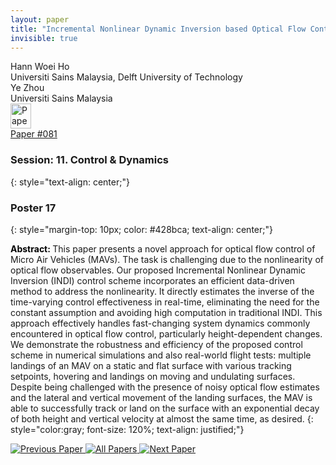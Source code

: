 ```yaml
---
layout: paper
title: "Incremental Nonlinear Dynamic Inversion based Optical Flow Control for Flying Robots: An Efficient Data-driven Approach"
invisible: true
---
```

<div class="paper-authors">
<div class="paper-author-box">
    <div class="paper-author-name">Hann Woei Ho</div>
    <div class="paper-author-uni">Universiti Sains Malaysia, Delft University of Technology</div>
</div>
<div class="paper-author-box">
    <div class="paper-author-name">Ye Zhou</div>
    <div class="paper-author-uni">Universiti Sains Malaysia</div>
</div>

</div><div class="paper-pdf">
<div> <a href="http://www.roboticsproceedings.org/rss19/p081.pdf"><img src="{{ site.baseurl }}/images/paper_link.png" alt="Paper Website" width = "33"  height = "40"/></a> </div>
<div> <a href="http://www.roboticsproceedings.org/rss19/p081.pdf">Paper&nbsp;#081</a> </div>
</div>

### Session: 11. Control & Dynamics
{: style="text-align: center;"}

### Poster 17
{: style="margin-top: 10px; color: #428bca; text-align: center;"}

<b style="color: black;">Abstract: </b>This paper presents a novel approach for optical flow control of Micro Air Vehicles (MAVs). The task is challenging due to the nonlinearity of optical flow observables. Our proposed Incremental Nonlinear Dynamic Inversion (INDI) control scheme incorporates an efficient data-driven method to address the nonlinearity. It directly estimates the inverse of the time-varying control effectiveness in real-time, eliminating the need for the constant assumption and avoiding high computation in traditional INDI. This approach effectively handles fast-changing system dynamics commonly encountered in optical flow control, particularly height-dependent changes. We demonstrate the robustness and efficiency of the proposed control scheme in numerical simulations and also real-world flight tests: multiple landings of an MAV on a static and flat surface with various tracking setpoints, hovering and landings on moving and undulating surfaces. Despite being challenged with the presence of noisy optical flow estimates and the lateral and vertical movement of the landing surfaces, the MAV is able to successfully track or land on the surface with an exponential decay of both height and vertical velocity at almost the same time, as desired. 
{: style="color:gray; font-size: 120%; text-align: justified;"}


<div class="paper-menu">
<a href="{{ site.baseurl }}/program/papers/080/"> <img src="{{ site.baseurl }}/images/previous_paper_icon.png" alt="Previous Paper" title="Previous Paper"/> </a>
<a href="{{ site.baseurl }}/program/papers"><img src="{{ site.baseurl }}/images/overview_icon.png" alt="All Papers" title="All Papers"/> </a>
<a href="{{ site.baseurl }}/program/papers/082/"> <img src="{{ site.baseurl }}/images/next_paper_icon.png" alt="Next Paper" title="Next Paper"/> </a>

</div>
